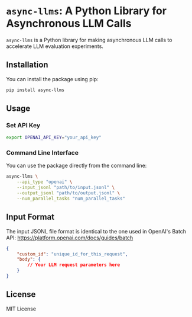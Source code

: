 # `async-llms`: A Python Library for Asynchronous LLM Calls

`async-llms` is a Python library for making asynchronous LLM calls to accelerate LLM evaluation experiments.

## Installation

You can install the package using pip:

```bash
pip install async-llms
```

## Usage

### Set API Key

```bash
export OPENAI_API_KEY="your_api_key"
```

### Command Line Interface

You can use the package directly from the command line:

```bash
async-llms \
    --api_type "openai" \
    --input_jsonl "path/to/input.jsonl" \
    --output_jsonl "path/to/output.jsonl" \
    --num_parallel_tasks "num_parallel_tasks"
```

## Input Format

The input JSONL file format is identical to the one used in OpenAI's Batch API: https://platform.openai.com/docs/guides/batch

```json
{
    "custom_id": "unique_id_for_this_request",
    "body": {
        // Your LLM request parameters here
    }
}
```

## License

MIT License
